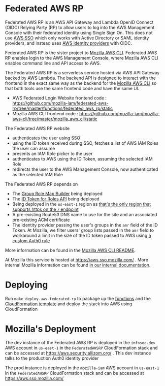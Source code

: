 # Federated AWS RP

Federated AWS RP is an AWS API Gateway and Lambda OpenID Connect (OIDC) Relying 
Party (RP) to allow users to log into the AWS Management Console with their federated
identity using Single Sign On. This does not use [AWS SSO](https://aws.amazon.com/single-sign-on/)
which only works with Active Directory or SAML identity providers, and instead
uses [AWS identity providers](https://docs.aws.amazon.com/IAM/latest/UserGuide/id_roles_providers.html)
with OIDC.

Federated AWS RP is the sister project to [Mozilla AWS CLI](https://github.com/mozilla-iam/mozilla-aws-cli).
Federated AWS RP enables login to the AWS Management Console, where Mozilla AWS CLI
enables command line and API access to AWS.

The Federated AWS RP is a serverless service hosted via AWS API Gateway backed
by AWS Lambda. The backend API is designed to interact with the frontend in the
exact same way as the backend for the [Mozilla AWS CLI](https://github.com/mozilla-iam/mozilla-aws-cli)
so that both tools use the same frontend code and have the same UI.

* AWS Federated Login Website frontend code : https://github.com/mozilla-iam/federated-aws-rp/tree/master/functions/federated_aws_rp/static
* Mozilla AWS CLI frontend code : https://github.com/mozilla-iam/mozilla-aws-cli/tree/master/mozilla_aws_cli/static

The Federated AWS RP website

* authenticates the user using SSO
* using the ID token received during SSO, fetches a list of AWS IAM Roles the user can assume
* presents an IAM Role picker to the user
* authenticates to AWS using the ID Token, assuming the selected IAM Role
* redirects the user to the AWS Management Console, now authenticated as the selected IAM Role

The Federated AWS RP depends on
* The [Group Role Map Builder](https://github.com/mozilla-iam/mozilla-aws-cli/tree/master/cloudformation)
  being deployed
* The [ID Token for Roles API](https://github.com/mozilla-iam/mozilla-aws-cli/tree/master/cloudformation)
  being deployed
* Being deployed in the `us-east-1` region as [that's the only region that supports
  https on the `/` endpoint](https://docs.aws.amazon.com/AmazonCloudFront/latest/DeveloperGuide/cnames-and-https-requirements.html#https-requirements-aws-region)
* A pre-existing Route53 DNS name to use for the site and an associated pre-existing
  ACM certificate
* The identity provider passing the user's groups in the `amr` field of the ID
  Token. At Mozilla, we filter users' group lists passed in the `amr` field to
  workaround a limit in the size of the ID token passed to AWS using [a custom
  Auth0 rule](https://github.com/mozilla-iam/auth0-deploy/blob/master/rules/AWS-Federated-AMR.js)

More information can be found in the [Mozilla AWS CLI README](https://github.com/mozilla-iam/mozilla-aws-cli/blob/master/README.md).

At Mozilla this service is hosted at https://aws.sso.mozilla.com/ . More internal
Mozilla information can be found [in our internal documentation](https://mana.mozilla.org/wiki/display/SECURITY/AWS+Federated+Login+with+Single+Sign+On).

# Deploying

Run `make deploy-aws-federated-rp` to package up the [functions](https://github.com/mozilla-iam/federated-aws-rp/tree/master/functions/federated_aws_rp)
and the [CloudFormation template](https://github.com/mozilla-iam/federated-aws-rp/blob/master/federated-aws-rp.yaml)
and deploy the stack into AWS using CloudFormation

# Mozilla's Deployment

The dev instance of the Federated AWS RP is deployed in the `infosec-dev` AWS
account in `us-east-1` in the `FederatedAWSRP` CloudFormation stack and can
be accessed at https://aws.security.allizom.org/ . This dev instance talks to
the production Auth0 identity provider

The prod instance is deployed in the `mozilla-iam` AWS account in `us-east-1` in
the `FederatedAWSRP` CloudFormation stack and can be accessed at https://aws.sso.mozilla.com/
